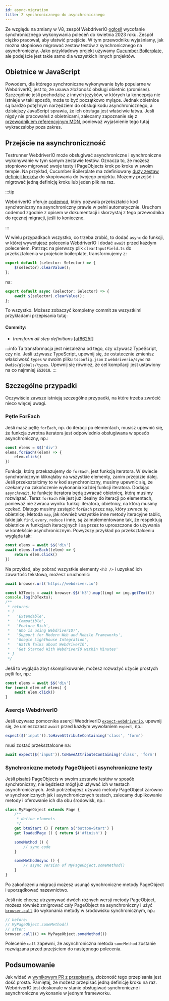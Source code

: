 ```yaml
---
id: async-migration
title: Z synchronicznego do asynchronicznego
---
```


Ze względu na zmiany w V8, zespół WebdriverIO [ogłosił](https://webdriver.io/blog/2021/07/28/sync-api-deprecation) wycofanie synchronicznego wykonywania poleceń do kwietnia 2023 roku. Zespół ciężko pracował, aby ułatwić przejście. W tym przewodniku wyjaśniamy, jak można stopniowo migrować zestaw testów z synchronicznego na asynchroniczny. Jako przykładowy projekt używamy [Cucumber Boilerplate](https://github.com/webdriverio/cucumber-boilerplate), ale podejście jest takie samo dla wszystkich innych projektów.

## Obietnice w JavaScript

Powodem, dla którego synchroniczne wykonywanie było popularne w WebdriverIO, jest to, że usuwa złożoność obsługi obietnic (promises). Szczególnie jeśli pochodzisz z innych języków, w których ta koncepcja nie istnieje w taki sposób, może to być początkowo mylące. Jednak obietnice są bardzo potężnym narzędziem do obsługi kodu asynchronicznego, a dzisiejszy JavaScript sprawia, że ich obsługa jest właściwie łatwa. Jeśli nigdy nie pracowałeś z obietnicami, zalecamy zapoznanie się z [przewodnikiem referencyjnym MDN](https://developer.mozilla.org/en-US/docs/Web/JavaScript/Reference/Global_Objects/Promise), ponieważ wyjaśnienie tego tutaj wykraczałoby poza zakres.

## Przejście na asynchroniczność

Testrunner WebdriverIO może obsługiwać asynchroniczne i synchroniczne wykonywanie w tym samym zestawie testów. Oznacza to, że możesz stopniowo migrować swoje testy i PageObjects krok po kroku w swoim tempie. Na przykład, Cucumber Boilerplate ma zdefiniowany [duży zestaw definicji kroków](https://github.com/webdriverio/cucumber-boilerplate/tree/main/src/support/action) do skopiowania do twojego projektu. Możemy przejść i migrować jedną definicję kroku lub jeden plik na raz.

:::tip

WebdriverIO oferuje [codemod](https://github.com/webdriverio/codemod), który pozwala przekształcić kod synchroniczny na asynchroniczny prawie w pełni automatycznie. Uruchom codemod zgodnie z opisem w dokumentacji i skorzystaj z tego przewodnika do ręcznej migracji, jeśli to konieczne.

:::

W wielu przypadkach wszystko, co trzeba zrobić, to dodać `async` do funkcji, w której wywołujesz polecenia WebdriverIO i dodać `await` przed każdym poleceniem. Patrząc na pierwszy plik `clearInputField.ts` do przekształcenia w projekcie boilerplate, transformujemy z:

```ts
export default (selector: Selector) => {
    $(selector).clearValue();
};
```

na:

```ts
export default async (selector: Selector) => {
    await $(selector).clearValue();
};
```

To wszystko. Możesz zobaczyć kompletny commit ze wszystkimi przykładami przepisania tutaj:

#### Commity:

- _transform all step definitions_ [[af6625f]](https://github.com/webdriverio/cucumber-boilerplate/pull/481/commits/af6625fcd01dc087479e84562f237ecf38b3537d)

:::info
Ta transformacja jest niezależna od tego, czy używasz TypeScript, czy nie. Jeśli używasz TypeScript, upewnij się, że ostatecznie zmienisz właściwość `types` w swoim pliku `tsconfig.json` z `webdriverio/sync` na `@wdio/globals/types`. Upewnij się również, że cel kompilacji jest ustawiony na co najmniej `ES2018`.
:::

## Szczególne przypadki

Oczywiście zawsze istnieją szczególne przypadki, na które trzeba zwrócić nieco więcej uwagi.

### Pętle ForEach

Jeśli masz pętlę `forEach`, np. do iteracji po elementach, musisz upewnić się, że funkcja zwrotna iteratora jest odpowiednio obsługiwana w sposób asynchroniczny, np.:

```js
const elems = $$('div')
elems.forEach((elem) => {
    elem.click()
})
```

Funkcja, którą przekazujemy do `forEach`, jest funkcją iteratora. W świecie synchronicznym kliknąłaby na wszystkie elementy, zanim przejdzie dalej. Jeśli przekształcimy to w kod asynchroniczny, musimy upewnić się, że czekamy na zakończenie wykonania każdej funkcji iteratora. Dodając `async`/`await`, te funkcje iteratora będą zwracać obietnicę, którą musimy rozwiązać. Teraz `forEach` nie jest już idealny do iteracji po elementach, ponieważ nie zwraca wyniku funkcji iteratora, obietnicy, na którą musimy czekać. Dlatego musimy zastąpić `forEach` przez `map`, który zwraca tę obietnicę. Metoda `map`, jak również wszystkie inne metody iteracyjne tablic, takie jak `find`, `every`, `reduce` i inne, są zaimplementowane tak, że respektują obietnice w funkcjach iteracyjnych i są przez to uproszczone do używania w kontekście asynchronicznym. Powyższy przykład po przekształceniu wygląda tak:

```js
const elems = await $$('div')
await elems.forEach((elem) => {
    return elem.click()
})
```

Na przykład, aby pobrać wszystkie elementy `<h3 />` i uzyskać ich zawartość tekstową, możesz uruchomić:

```js
await browser.url('https://webdriver.io')

const h3Texts = await browser.$$('h3').map((img) => img.getText())
console.log(h3Texts);
/**
 * returns:
 * [
 *   'Extendable',
 *   'Compatible',
 *   'Feature Rich',
 *   'Who is using WebdriverIO?',
 *   'Support for Modern Web and Mobile Frameworks',
 *   'Google Lighthouse Integration',
 *   'Watch Talks about WebdriverIO',
 *   'Get Started With WebdriverIO within Minutes'
 * ]
 */
```

Jeśli to wygląda zbyt skomplikowanie, możesz rozważyć użycie prostych pętli for, np.:

```js
const elems = await $$('div')
for (const elem of elems) {
    await elem.click()
}
```

### Asercje WebdriverIO

Jeśli używasz pomocnika asercji WebdriverIO [`expect-webdriverio`](https://webdriver.io/docs/api/expect-webdriverio), upewnij się, że umieszczasz `await` przed każdym wywołaniem `expect`, np.:

```ts
expect($('input')).toHaveAttributeContaining('class', 'form')
```

musi zostać przekształcone na:

```ts
await expect($('input')).toHaveAttributeContaining('class', 'form')
```

### Synchroniczne metody PageObject i asynchroniczne testy

Jeśli pisałeś PageObjects w swoim zestawie testów w sposób synchroniczny, nie będziesz mógł już używać ich w testach asynchronicznych. Jeśli potrzebujesz używać metody PageObject zarówno w synchronicznych jak i asynchronicznych testach, zalecamy duplikowanie metody i oferowanie ich dla obu środowisk, np.:

```js
class MyPageObject extends Page {
    /**
     * define elements
     */
    get btnStart () { return $('button=Start') }
    get loadedPage () { return $('#finish') }

    someMethod () {
        // sync code
    }

    someMethodAsync () {
        // async version of MyPageObject.someMethod()
    }
}
```

Po zakończeniu migracji możesz usunąć synchroniczne metody PageObject i uporządkować nazewnictwo.

Jeśli nie chcesz utrzymywać dwóch różnych wersji metody PageObject, możesz również zmigrować cały PageObject na asynchroniczny i użyć [`browser.call`](https://webdriver.io/docs/api/browser/call) do wykonania metody w środowisku synchronicznym, np.:

```js
// before:
// MyPageObject.someMethod()
// after:
browser.call(() => MyPageObject.someMethod())
```

Polecenie `call` zapewni, że asynchroniczna metoda `someMethod` zostanie rozwiązana przed przejściem do następnego polecenia.

## Podsumowanie

Jak widać w [wynikowym PR z przepisania](https://github.com/webdriverio/cucumber-boilerplate/pull/481/files), złożoność tego przepisania jest dość prosta. Pamiętaj, że możesz przepisać jedną definicję kroku na raz. WebdriverIO jest doskonale w stanie obsługiwać synchroniczne i asynchroniczne wykonanie w jednym frameworku.